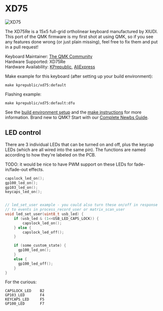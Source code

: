 # XD75

![XD75](https://cdn.shopify.com/s/files/1/2711/4238/products/HTB1MzOISXXXXXXgXpXXq6xXFXXXO_1024x1024.jpg)

The XD75Re is a 15x5 full-grid ortholinear keyboard manufactured by XIUDI. This port of the QMK firmware is my first shot at using QMK, so if you see any features done wrong (or just plain missing), feel free to fix them and put in a pull request!

Keyboard Maintainer: [The QMK Community](https://github.com/qmk)  
Hardware Supported: XD75Re  
Hardware Availability: [KPrepublic](https://kprepublic.com/products/xd75re-xd75am-xd75-xiudi-60-custom-keyboard-pcb), [AliExpress](https://www.aliexpress.com/item/xd75re-Custom-Mechanical-Keyboard-75-keys-TKG-TOOLS-Underglow-RGB-PCB-GH60-60-programmed-gh60-kle/32818745981.html)

Make example for this keyboard (after setting up your build environment):

    make kprepublic/xd75:default

Flashing example:

    make kprepublic/xd75:default:dfu

See the [build environment setup](https://docs.qmk.fm/#/getting_started_build_tools) and the [make instructions](https://docs.qmk.fm/#/getting_started_make_guide) for more information. Brand new to QMK? Start with our [Complete Newbs Guide](https://docs.qmk.fm/#/newbs).


## LED control

There are 3 individual LEDs that can be turned on and off, plus the keycap LEDs (which are all wired into the same pin).  The functions are named according to how they're labeled on the PCB.

TODO: it would be nice to have PWM support on these LEDs for fade-in/fade-out effects.

```c
capslock_led_on();
gp100_led_on();
gp103_led_on();
keycaps_led_on();


// led_set_user example - you could also turn these on/off in response
// to events in process_record_user or matrix_scan_user
void led_set_user(uint8_t usb_led) {
    if (usb_led & (1<<USB_LED_CAPS_LOCK)) {
        capslock_led_on();
    } else {
        capslock_led_off();
    }

    if (some_custom_state) {
      gp100_led_on();
    }
    else {
      gp100_led_off();
    }
}
```

For the curious:

```
CAPSLOCK_LED    B2
GP103_LED       F4
KEYCAPS_LED     F5
GP100_LED       F7
```
